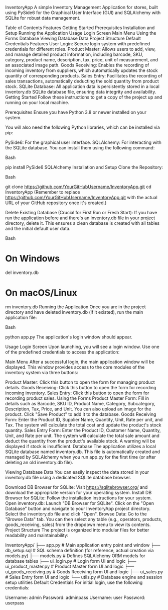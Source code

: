 InventoryApp
A simple Inventory Management Application for stores, built using PySide6 for the Graphical User Interface (GUI) and SQLAlchemy with SQLite for robust data management.

Table of Contents
Features
Getting Started
Prerequisites
Installation and Setup
Running the Application
Usage
Login Screen
Main Menu
Using the Forms
Database
Viewing Database Data
Project Structure
Default Credentials
Features
User Login: Secure login system with predefined credentials for different roles.
Product Master: Allows users to add, view, and manage detailed product information, including barcode, SKU, category, product name, description, tax, price, unit of measurement, and an associated image path.
Goods Receiving: Enables the recording of incoming inventory from suppliers, which automatically updates the stock quantity of corresponding products.
Sales Entry: Facilitates the recording of sales transactions, automatically deducting the sold quantity from product stock.
SQLite Database: All application data is persistently stored in a local inventory.db SQLite database file, ensuring data integrity and availability.
Getting Started
Follow these instructions to get a copy of the project up and running on your local machine.

Prerequisites
Ensure you have Python 3.8 or newer installed on your system.

You will also need the following Python libraries, which can be installed via pip:

PySide6: For the graphical user interface.
SQLAlchemy: For interacting with the SQLite database.
You can install them using the following command:

Bash

pip install PySide6 SQLAlchemy
Installation and Setup
Clone the Repository:

Bash

git clone https://github.com/YourGitHubUsername/InventoryApp.git
cd InventoryApp
(Remember to replace https://github.com/YourGitHubUsername/InventoryApp.git with the actual URL of your GitHub repository once it's created.)

Delete Existing Database (Crucial for First Run or Fresh Start):
If you have run the application before and there's an inventory.db file in your project directory, delete it. This ensures a clean database is created with all tables and the initial default user data.

Bash

# On Windows
del inventory.db

# On macOS/Linux
rm inventory.db
Running the Application
Once you are in the project directory and have deleted inventory.db (if it existed), run the main application file:

Bash

python app.py
The application's login window should appear.

Usage
Login Screen
Upon launching, you will see a login window. Use one of the predefined credentials to access the application:

Main Menu
After a successful login, the main application window will be displayed. This window provides access to the core modules of the inventory system via three buttons:

Product Master: Click this button to open the form for managing product details.
Goods Receiving: Click this button to open the form for recording incoming inventory.
Sales Entry: Click this button to open the form for recording product sales.
Using the Forms
Product Master Form: Fill in details such as Barcode, SKU ID, Product Name, Category, Subcategory, Description, Tax, Price, and Unit. You can also upload an image for the product. Click "Save Product" to add it to the database.
Goods Receiving Form: Enter the Product ID, Supplier Name, Quantity, Unit, Rate per unit, and Tax. The system will calculate the total cost and update the product's stock quantity.
Sales Entry Form: Enter the Product ID, Customer Name, Quantity, Unit, and Rate per unit. The system will calculate the total sale amount and deduct the quantity from the product's available stock. A warning will be displayed if stock is insufficient.
Database
The application utilizes a local SQLite database named inventory.db. This file is automatically created and managed by SQLAlchemy when you run app.py for the first time (or after deleting an old inventory.db file).

Viewing Database Data
You can easily inspect the data stored in your inventory.db file using a dedicated SQLite database browser.

Download DB Browser for SQLite:
Visit https://sqlitebrowser.org/ and download the appropriate version for your operating system.
Install DB Browser for SQLite:
Follow the installation instructions for your system.
Open inventory.db:
Launch "DB Browser for SQLite".
Click on the "Open Database" button and navigate to your InventoryApp project directory.
Select the inventory.db file and click "Open".
Browse Data:
Go to the "Browse Data" tab. You can then select any table (e.g., operators, products, goods_receiving, sales) from the dropdown menu to view its contents.
Project Structure
The project is organized into modular files for better readability and maintainability:

InventoryApp/
├── app.py                  # Main application entry point and window
├── db_setup.sql            # SQL schema definition (for reference, actual creation via models.py)
├── models.py               # Defines SQLAlchemy ORM models for database tables
├── ui_login.py             # Login form UI and logic
├── ui_product_master.py    # Product Master form UI and logic
├── ui_goods_receiving.py   # Goods Receiving form UI and logic
├── ui_sales.py             # Sales Entry form UI and logic
└── utils.py                # Database engine and session setup utilities
Default Credentials
For initial login, use the following credentials:

Username: admin Password: adminpass
Username: user Password: userpass
